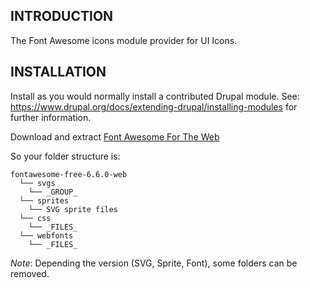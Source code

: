## INTRODUCTION

The Font Awesome icons module provider for UI Icons.

## INSTALLATION

Install as you would normally install a contributed Drupal module.
See: https://www.drupal.org/docs/extending-drupal/installing-modules for further
information.

Download and extract [Font Awesome For The Web](https://fontawesome.com/download)

So your folder structure is:

```
fontawesome-free-6.6.0-web
  └── svgs
    └── _GROUP_
  └── sprites
    └── SVG sprite files
  └── css
    └── _FILES_
  └── webfonts
    └── _FILES_
```

_Note_: Depending the version (SVG, Sprite, Font), some folders can be removed.
